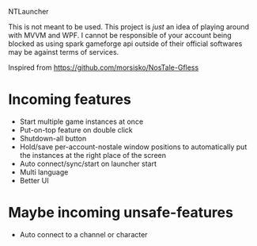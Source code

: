 NTLauncher

This is not meant to be used. This project is *just* an idea of playing around with MVVM and WPF. I cannot be responsible of your account being blocked as using spark gameforge api outside of their official softwares may be against terms of services.

Inspired from https://github.com/morsisko/NosTale-Gfless

# Incoming features 
- Start multiple game instances at once
- Put-on-top feature on double click
- Shutdown-all button
- Hold/save per-account-nostale window positions to automatically put the instances at the right place of the screen
- Auto connect/sync/start on launcher start
- Multi language
- Better UI

# Maybe incoming unsafe-features
- Auto connect to a channel or character
